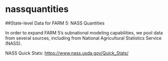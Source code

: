 # nassquantities

##State-level Data for FARM 5: NASS Quantities

In order to expand FARM 5’s subnational modeling capabilities, we pool data from several sources, including from National Agricultural Statistics Service (NASS).

NASS Quick Stats: https://www.nass.usda.gov/Quick_Stats/
